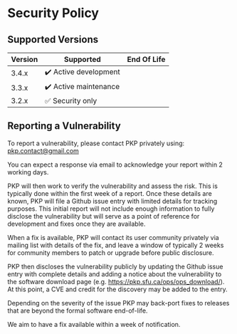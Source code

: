 # Security Policy

## Supported Versions

| Version | Supported                                             | End Of Life   |
| ------- | ----------------------------------------------------- | ------------- |
| 3.4.x   | :heavy_check_mark: Active development                 |               |
| 3.3.x   | :heavy_check_mark: Active maintenance                 |               |
| 3.2.x   | :white_check_mark: Security only                      |               |

## Reporting a Vulnerability

To report a vulnerability, please contact PKP privately using: pkp.contact@gmail.com

You can expect a response via email to acknowledge your report within 2 working days.

PKP will then work to verify the vulnerability and assess the risk. This is typically done within the first week of a report. Once these details are known, PKP will file a Github issue entry with limited details for tracking purposes. This initial report will not include enough information to fully disclose the vulnerability but will serve as a point of reference for development and fixes once they are available.

When a fix is available, PKP will contact its user community privately via mailing list with details of the fix, and leave a window of typically 2 weeks for community members to patch or upgrade before public disclosure.

PKP then discloses the vulnerability publicly by updating the Github issue entry with complete details and adding a notice about the vulnerability to the software download page (e.g. https://pkp.sfu.ca/ops/ops_download/). At this point, a CVE and credit for the discovery may be added to the entry.

Depending on the severity of the issue PKP may back-port fixes to releases that are beyond the formal software end-of-life.

We aim to have a fix available within a week of notification.
